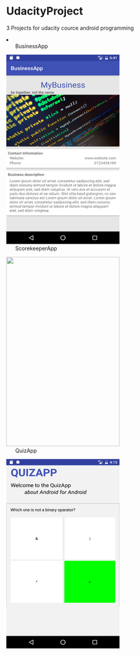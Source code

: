 # UdacityProject
3 Projects for udacity cource android programming

<li> 
<ol>BusinessApp</ol>

<img src="https://github.com/OAdkins/UdacityProject/blob/master/Pictures/businessapp.png" width="300" height="500" />

 <ol>ScorekeeperApp </ol>

<img src="https://github.com/OAdkins/UdacityProject/blob/master/Pictures/scorekeeperapp.png" width="300" height="500" />

<ol>QuizApp</ol>

<img src="https://github.com/OAdkins/UdacityProject/blob/master/Pictures/quizapp.png" width="300" height="500" />
</li>
